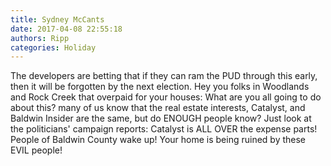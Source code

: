 ```yaml
---
title: Sydney McCants
date: 2017-04-08 22:55:18
authors: Ripp
categories: Holiday
---
```


 The developers are betting that if they can ram the PUD through this early, then it will be forgotten by the next election.  Hey you folks in Woodlands and Rock Creek that overpaid for your houses: What are you all going to do about this?
many of us know that the real estate interests, Catalyst, and Baldwin Insider are the same, but do ENOUGH people know?
Just look at the politicians' campaign reports: Catalyst is ALL OVER the expense parts!  People of Baldwin County wake up!  Your home is being ruined by these EVIL people!